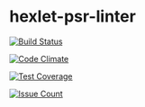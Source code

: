 # hexlet-psr-linter

[![Build Status](https://travis-ci.org/komissarovea/hexlet-psr-linter.svg?branch=master)](https://travis-ci.org/komissarovea/hexlet-psr-linter)

[![Code Climate](https://codeclimate.com/github/komissarovea/hexlet-psr-linter/badges/gpa.svg)](https://codeclimate.com/github/komissarovea/hexlet-psr-linter)

[![Test Coverage](https://codeclimate.com/github/komissarovea/hexlet-psr-linter/badges/coverage.svg)](https://codeclimate.com/github/komissarovea/hexlet-psr-linter/coverage)

[![Issue Count](https://codeclimate.com/github/komissarovea/hexlet-psr-linter/badges/issue_count.svg)](https://codeclimate.com/github/komissarovea/hexlet-psr-linter)
